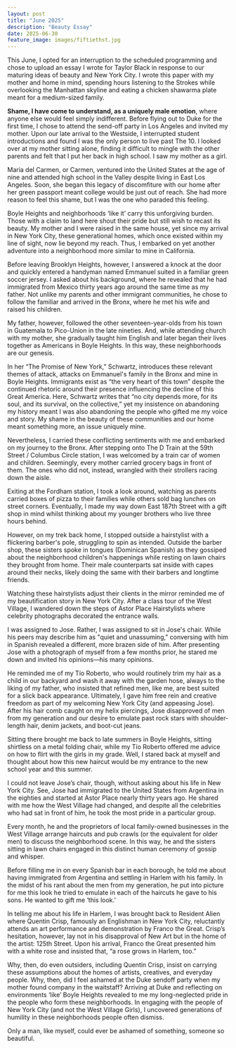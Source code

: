 ```yaml
---
layout: post
title: "June 2025"
description: "Beauty Essay"
date: 2025-06-30
feature_image: images/fiftiethst.jpg
---
```


This June, I opted for an interruption to the scheduled programming and chose to upload an essay I wrote for Taylor Black in response to our maturing ideas of beauty and New York City. I wrote this paper with my mother and home in mind, spending hours listening to the Strokes while overlooking the Manhattan skyline and eating a chicken shawarma plate meant for a medium-sized family. 

<!--more-->

**Shame, I have come to understand, as a uniquely male emotion**, where anyone else would feel simply indifferent. Before flying out to Duke for the first time, I chose to attend the send-off party in Los Angeles and invited my mother. Upon our late arrival to the Westside, I interrupted student introductions and found I was the only person to live past The 10. I looked over at my mother sitting alone, finding it difficult to mingle with the other parents and felt that I put her back in high school. I saw my mother as a girl. 

Maria del Carmen, or Carmen, ventured into the United States at the age of nine and attended high school in the Valley despite living in East Los Angeles. Soon, she began this legacy of discomfiture with our home after her green passport meant college would be just out of reach. She had more reason to feel this shame, but I was the one who paraded this feeling.

Boyle Heights and neighborhoods ‘like it’ carry this unforgiving burden. Those with a claim to land here shout their pride but still wish to recast its beauty. My mother and I were raised in the same house, yet since my arrival in New York City, these generational homes, which once existed within my line of sight, now lie beyond my reach. Thus, I embarked on yet another adventure into a neighborhood more similar to mine in California. 

Before leaving Brooklyn Heights, however, I answered a knock at the door and quickly entered a handyman named Emmanuel suited in a familiar green soccer jersey. I asked about his background, where he revealed that he had immigrated from Mexico thirty years ago around the same time as my father. Not unlike my parents and other immigrant communities, he chose to follow the familiar and arrived in the Bronx, where he met his wife and raised his children. 

My father, however, followed the other seventeen-year-olds from his town in Guatemala to Pico-Union in the late nineties. And, while attending church with my mother, she gradually taught him English and later began their lives together as Americans in Boyle Heights. In this way, these neighborhoods are our genesis.

In her “The Promise of New York,” Schwartz, introduces these relevant themes of attack, attacks on Emmanuel's family in the Bronx and mine in Boyle Heights. Immigrants exist as “the very heart of this town” despite the continued rhetoric around their presence influencing the decline of this Great America. Here, Schwartz writes that “no city depends more, for its soul, and its survival, on the collective,” yet my insistence on abandoning my history meant I was also abandoning the people who gifted me my voice and story. My shame in the beauty of these communities and our home meant something more, an issue uniquely mine. 

Nevertheless, I carried these conflicting sentiments with me and embarked on my journey to the Bronx. After stepping onto The D Train at the 59th Street / Columbus Circle station, I was welcomed by a train car of women and children. Seemingly, every mother carried grocery bags in front of them. The ones who did not, instead, wrangled with their strollers racing down the aisle.  

Exiting at the Fordham station, I took a look around, watching as parents carried boxes of pizza to their families while others sold bag lunches on street corners. Eventually, I made my way down East 187th Street with a gift shop in mind whilst thinking about my younger brothers who live three hours behind.

However, on my trek back home, I stopped outside a hairstylist with a flickering barber's pole, struggling to spin as intended. Outside the barber shop, these sisters spoke in tongues (Dominican Spanish) as they gossiped about the neighborhood children's happenings while resting on lawn chairs they brought from home. Their male counterparts sat inside with capes around their necks, likely doing the same with their barbers and longtime friends. 

Watching these hairstylists adjust their clients in the mirror reminded me of my beautification story in New York City. After a class tour of the West Village, I wandered down the steps of Astor Place Hairstylists where celebrity photographs decorated the entrance walls. 

I was assigned to Jose. Rather, I was assigned to sit in Jose's chair. While his peers may describe him as "quiet and unassuming," conversing with him in Spanish revealed a different, more brazen side of him. After presenting Jose with a photograph of myself from a few months prior, he stared me down and invited his opinions—his many opinions. 

He reminded me of my Tío Roberto, who would routinely trim my hair as a child in our backyard and wash it away with the garden hose, always to the liking of my father, who insisted that refined men, like me, are best suited for a slick back appearance. Ultimately, I gave him free rein and creative freedom as part of my welcoming New York City (and appeasing Jose). After his hair comb caught on my helix piercings, Jose disapproved of men from my generation and our desire to emulate past rock stars with shoulder-length hair, denim jackets, and boot-cut jeans. 

Sitting there brought me back to late summers in Boyle Heights, sitting shirtless on a metal folding chair, while my Tío Roberto offered me advice on how to flirt with the girls in my grade. Well, I stared back at myself and thought about how this new haircut would be my entrance to the new school year and this summer. 

I could not leave Jose’s chair, though, without asking about his life in New York City. See, Jose had immigrated to the United States from Argentina in the eighties and started at Astor Place nearly thirty years ago. He shared with me how the West Village had changed, and despite all the celebrities who had sat in front of him, he took the most pride in a particular group. 

Every month, he and the proprietors of local family-owned businesses in the West Village arrange haircuts and pub crawls (or the equivalent for older men) to discuss the neighborhood scene. In this way, he and the sisters sitting in lawn chairs engaged in this distinct human ceremony of gossip and whisper. 

Before filling me in on every Spanish bar in each borough, he told me about having immigrated from Argentina and settling in Harlem with his family. In the midst of his rant about the men from my generation, he put into picture for me this look he tried to emulate in each of the haircuts he gave to his sons. He wanted to gift me ‘this look.’ 

In telling me about his life in Harlem, I was brought back to Resident Alien where Quentin Crisp, famously an Englishman in New York City, reluctantly attends an art performance and demonstration by Franco the Great. Crisp’s hesitation, however, lay not in his disapproval of New Art but in the home of the artist: 125th Street. Upon his arrival, Franco the Great presented him with a white rose and insisted that, “a rose grows in Harlem, too.”

Why, then, do even outsiders, including Quentin Crisp, insist on carrying these assumptions about the homes of artists, creatives, and everyday people. Why, then, did I feel ashamed at the Duke sendoff party when my mother found company in the waitstaff? Arriving at Duke and reflecting on environments ‘like’ Boyle Heights revealed to me my long-neglected pride in the people who form these neighborhoods. In engaging with the people of New York City (and not the West Village Girls), I uncovered generations of humility in these neighborhoods people often dismiss.

Only a man, like myself, could ever be ashamed of something, someone so beautiful. 

